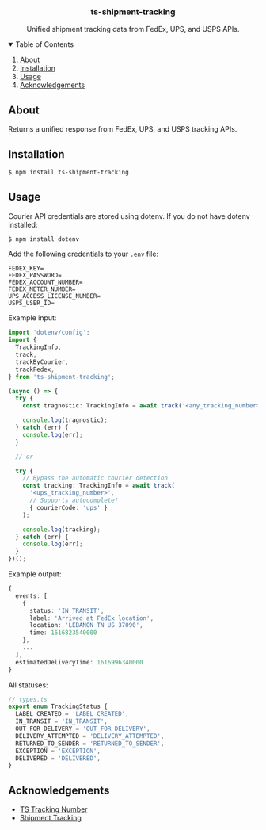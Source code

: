 <p align="center">
  <h3 align="center">ts-shipment-tracking</h3>

  <p align="center">
    Unified shipment tracking data from FedEx, UPS, and USPS APIs.
  </p>
</p>

<details open="open">
  <summary>Table of Contents</summary>
  <ol>
    <li><a href="#about">About</a></li>
    <li><a href="#installation">Installation</a></li>
    <li><a href="#usage">Usage</a></li>
    <li><a href="#acknowledgements">Acknowledgements</a></li>
  </ol>
</details>

## About

Returns a unified response from FedEx, UPS, and USPS tracking APIs.

## Installation

```sh
$ npm install ts-shipment-tracking
```

## Usage

Courier API credentials are stored using dotenv. If you do not have dotenv installed:

```sh
$ npm install dotenv
```

Add the following credentials to your `.env` file:

```
FEDEX_KEY=
FEDEX_PASSWORD=
FEDEX_ACCOUNT_NUMBER=
FEDEX_METER_NUMBER=
UPS_ACCESS_LICENSE_NUMBER=
USPS_USER_ID=
```

Example input:

```typescript
import 'dotenv/config';
import {
  TrackingInfo,
  track,
  trackByCourier,
  trackFedex,
} from 'ts-shipment-tracking';

(async () => {
  try {
    const tragnostic: TrackingInfo = await track('<any_tracking_number>');

    console.log(tragnostic);
  } catch (err) {
    console.log(err);
  }

  // or

  try {
    // Bypass the automatic courier detection
    const tracking: TrackingInfo = await track(
      '<ups_tracking_number>',
      // Supports autocomplete!
      { courierCode: 'ups' }
    );

    console.log(tracking);
  } catch (err) {
    console.log(err);
  }
})();
```

Example output:

```typescript
{
  events: [
    {
      status: 'IN_TRANSIT',
      label: 'Arrived at FedEx location',
      location: 'LEBANON TN US 37090',
      time: 1616823540000
    },
    ...
  ],
  estimatedDeliveryTime: 1616996340000
}
```

All statuses:

```typescript
// types.ts
export enum TrackingStatus {
  LABEL_CREATED = 'LABEL_CREATED',
  IN_TRANSIT = 'IN_TRANSIT',
  OUT_FOR_DELIVERY = 'OUT_FOR_DELIVERY',
  DELIVERY_ATTEMPTED = 'DELIVERY_ATTEMPTED',
  RETURNED_TO_SENDER = 'RETURNED_TO_SENDER',
  EXCEPTION = 'EXCEPTION',
  DELIVERED = 'DELIVERED',
}
```

## Acknowledgements

- [TS Tracking Number](https://github.com/rjbrooksjr/ts-tracking-number)
- [Shipment Tracking](https://github.com/hautelook/shipment-tracking)
